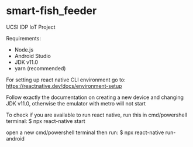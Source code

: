 # smart-fish_feeder
UCSI IDP IoT Project

Requirements:
- Node.js
- Android Studio
- JDK v11.0
- yarn (recommended)

For setting up react native CLI environment go to:
https://reactnative.dev/docs/environment-setup

Follow exactly the documentation on creating a new device and changing JDK v11.0, otherwise the emulator with metro will not start

To check if you are available to run react native, run this in cmd/powershell terminal:
$ npx react-native start

open a new cmd/powershell terminal then run:
$ npx react-native run-android

